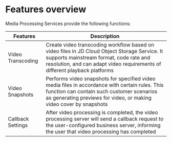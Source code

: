 # Features overview

Media Processing Services provide the following functions:

|Features|Description|
|-|-|
|Video Transcoding| Create video transcoding workflow based on video files in JD Cloud Object Storage Service. It supports mainstream format, code rate and resolution, and can adapt video requirements of different playback platforms|
|Video Snapshots| Performs video snapshots for specified video media files in accordance with certain rules. This function can contain such customer scenarios as generating previews for video, or making video cover by snapshots|
|Callback Settings| After video processing is completed, the video processing server will send a callback request to the user-configured business server, informing the user that video processing has completed|
